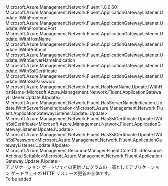 <Type Name="IUpdate" FullName="Microsoft.Azure.Management.Network.Fluent.ApplicationGatewayListener.Update.IUpdate">
  <TypeSignature Language="C#" Value="public interface IUpdate : Microsoft.Azure.Management.Network.Fluent.ApplicationGatewayListener.Update.IWithFrontend, Microsoft.Azure.Management.Network.Fluent.ApplicationGatewayListener.Update.IWithFrontendPort, Microsoft.Azure.Management.Network.Fluent.ApplicationGatewayListener.Update.IWithHostName, Microsoft.Azure.Management.Network.Fluent.ApplicationGatewayListener.Update.IWithProtocol, Microsoft.Azure.Management.Network.Fluent.ApplicationGatewayListener.Update.IWithServerNameIndication, Microsoft.Azure.Management.Network.Fluent.ApplicationGatewayListener.Update.IWithSslCertificate, Microsoft.Azure.Management.Network.Fluent.ApplicationGatewayListener.Update.IWithSslPassword, Microsoft.Azure.Management.Network.Fluent.HasHostName.Update.IWithHostName&lt;Microsoft.Azure.Management.Network.Fluent.ApplicationGatewayListener.Update.IUpdate&gt;, Microsoft.Azure.Management.Network.Fluent.HasServerNameIndication.Update.IWithServerNameIndication&lt;Microsoft.Azure.Management.Network.Fluent.ApplicationGatewayListener.Update.IUpdate&gt;, Microsoft.Azure.Management.Network.Fluent.HasSslCertificate.Update.IWithSslCertificate&lt;Microsoft.Azure.Management.Network.Fluent.ApplicationGatewayListener.Update.IUpdate&gt;, Microsoft.Azure.Management.Network.Fluent.HasSslCertificate.Update.IWithSslPassword&lt;Microsoft.Azure.Management.Network.Fluent.ApplicationGatewayListener.Update.IUpdate&gt;, Microsoft.Azure.Management.ResourceManager.Fluent.Core.ChildResourceActions.ISettable&lt;Microsoft.Azure.Management.Network.Fluent.ApplicationGateway.Update.IUpdate&gt;" />
  <TypeSignature Language="ILAsm" Value=".class public interface auto ansi abstract IUpdate implements class Microsoft.Azure.Management.Network.Fluent.ApplicationGatewayListener.Update.IWithFrontend, class Microsoft.Azure.Management.Network.Fluent.ApplicationGatewayListener.Update.IWithFrontendPort, class Microsoft.Azure.Management.Network.Fluent.ApplicationGatewayListener.Update.IWithHostName, class Microsoft.Azure.Management.Network.Fluent.ApplicationGatewayListener.Update.IWithProtocol, class Microsoft.Azure.Management.Network.Fluent.ApplicationGatewayListener.Update.IWithServerNameIndication, class Microsoft.Azure.Management.Network.Fluent.ApplicationGatewayListener.Update.IWithSslCertificate, class Microsoft.Azure.Management.Network.Fluent.ApplicationGatewayListener.Update.IWithSslPassword, class Microsoft.Azure.Management.Network.Fluent.HasHostName.Update.IWithHostName`1&lt;class Microsoft.Azure.Management.Network.Fluent.ApplicationGatewayListener.Update.IUpdate&gt;, class Microsoft.Azure.Management.Network.Fluent.HasServerNameIndication.Update.IWithServerNameIndication`1&lt;class Microsoft.Azure.Management.Network.Fluent.ApplicationGatewayListener.Update.IUpdate&gt;, class Microsoft.Azure.Management.Network.Fluent.HasSslCertificate.Update.IWithSslCertificate`1&lt;class Microsoft.Azure.Management.Network.Fluent.ApplicationGatewayListener.Update.IUpdate&gt;, class Microsoft.Azure.Management.Network.Fluent.HasSslCertificate.Update.IWithSslPassword`1&lt;class Microsoft.Azure.Management.Network.Fluent.ApplicationGatewayListener.Update.IUpdate&gt;, class Microsoft.Azure.Management.ResourceManager.Fluent.Core.ChildResourceActions.ISettable`1&lt;class Microsoft.Azure.Management.Network.Fluent.ApplicationGateway.Update.IUpdate&gt;" />
  <TypeSignature Language="DocId" Value="T:Microsoft.Azure.Management.Network.Fluent.ApplicationGatewayListener.Update.IUpdate" />
  <TypeSignature Language="VB.NET" Value="Public Interface IUpdate&#xA;Implements ISettable(Of IUpdate), IWithFrontend, IWithFrontendPort, IWithHostName, IWithHostName(Of IUpdate), IWithProtocol, IWithServerNameIndication, IWithServerNameIndication(Of IUpdate), IWithSslCertificate, IWithSslCertificate(Of IUpdate), IWithSslPassword, IWithSslPassword(Of IUpdate)" />
  <TypeSignature Language="F#" Value="type IUpdate = interface&#xA;    interface ISettable&lt;IUpdate&gt;&#xA;    interface IWithServerNameIndication&#xA;    interface IWithServerNameIndication&lt;IUpdate&gt;&#xA;    interface IWithHostName&#xA;    interface IWithHostName&lt;IUpdate&gt;&#xA;    interface IWithProtocol&#xA;    interface IWithSslCertificate&#xA;    interface IWithSslCertificate&lt;IUpdate&gt;&#xA;    interface IWithSslPassword&#xA;    interface IWithSslPassword&lt;IUpdate&gt;&#xA;    interface IWithFrontendPort&#xA;    interface IWithFrontend" />
  <AssemblyInfo>
    <AssemblyName>Microsoft.Azure.Management.Network.Fluent</AssemblyName>
    <AssemblyVersion>1.0.0.60</AssemblyVersion>
  </AssemblyInfo>
  <Interfaces>
    <Interface>
      <InterfaceName>Microsoft.Azure.Management.Network.Fluent.ApplicationGatewayListener.Update.IWithFrontend</InterfaceName>
    </Interface>
    <Interface>
      <InterfaceName>Microsoft.Azure.Management.Network.Fluent.ApplicationGatewayListener.Update.IWithFrontendPort</InterfaceName>
    </Interface>
    <Interface>
      <InterfaceName>Microsoft.Azure.Management.Network.Fluent.ApplicationGatewayListener.Update.IWithHostName</InterfaceName>
    </Interface>
    <Interface>
      <InterfaceName>Microsoft.Azure.Management.Network.Fluent.ApplicationGatewayListener.Update.IWithProtocol</InterfaceName>
    </Interface>
    <Interface>
      <InterfaceName>Microsoft.Azure.Management.Network.Fluent.ApplicationGatewayListener.Update.IWithServerNameIndication</InterfaceName>
    </Interface>
    <Interface>
      <InterfaceName>Microsoft.Azure.Management.Network.Fluent.ApplicationGatewayListener.Update.IWithSslCertificate</InterfaceName>
    </Interface>
    <Interface>
      <InterfaceName>Microsoft.Azure.Management.Network.Fluent.ApplicationGatewayListener.Update.IWithSslPassword</InterfaceName>
    </Interface>
    <Interface>
      <InterfaceName>Microsoft.Azure.Management.Network.Fluent.HasHostName.Update.IWithHostName&lt;Microsoft.Azure.Management.Network.Fluent.ApplicationGatewayListener.Update.IUpdate&gt;</InterfaceName>
    </Interface>
    <Interface>
      <InterfaceName>Microsoft.Azure.Management.Network.Fluent.HasServerNameIndication.Update.IWithServerNameIndication&lt;Microsoft.Azure.Management.Network.Fluent.ApplicationGatewayListener.Update.IUpdate&gt;</InterfaceName>
    </Interface>
    <Interface>
      <InterfaceName>Microsoft.Azure.Management.Network.Fluent.HasSslCertificate.Update.IWithSslCertificate&lt;Microsoft.Azure.Management.Network.Fluent.ApplicationGatewayListener.Update.IUpdate&gt;</InterfaceName>
    </Interface>
    <Interface>
      <InterfaceName>Microsoft.Azure.Management.Network.Fluent.HasSslCertificate.Update.IWithSslPassword&lt;Microsoft.Azure.Management.Network.Fluent.ApplicationGatewayListener.Update.IUpdate&gt;</InterfaceName>
    </Interface>
    <Interface>
      <InterfaceName>Microsoft.Azure.Management.ResourceManager.Fluent.Core.ChildResourceActions.ISettable&lt;Microsoft.Azure.Management.Network.Fluent.ApplicationGateway.Update.IUpdate&gt;</InterfaceName>
    </Interface>
  </Interfaces>
  <Docs>
    <summary>
            アプリケーション ゲートウェイの更新プログラムの一部としてアプリケーション ゲートウェイの HTTP リスナーの更新の全体です。
            </summary>
    <remarks>To be added.</remarks>
  </Docs>
  <Members />
</Type>